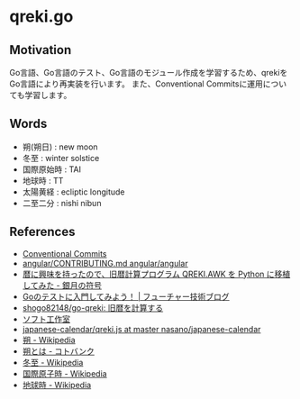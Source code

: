 # qreki.go

## Motivation

Go言語、Go言語のテスト、Go言語のモジュール作成を学習するため、qrekiをGo言語により再実装を行います。
また、Conventional Commitsに運用についても学習します。

## Words

- 朔(朔日)   : new moon
- 冬至       : winter solstice
- 国際原始時 : TAI
- 地球時     : TT
- 太陽黄経   : ecliptic longitude
- 二至二分   : nishi nibun

## References

- [Conventional Commits](https://www.conventionalcommits.org/ja/v1.0.0/)
- [angular/CONTRIBUTING.md angular/angular](https://github.com/angular/angular/blob/22b96b9/CONTRIBUTING.md#commit)
- [暦に興味を持ったので、旧暦計算プログラム QREKI.AWK を Python に移植してみた - 銀月の符号](https://fgshun.hatenablog.com/entry/20091127/1259302979)
- [Goのテストに入門してみよう！ | フューチャー技術ブログ](https://future-architect.github.io/articles/20200601/)
- [shogo82148/go-qreki: 旧暦を計算する](https://github.com/shogo82148/go-qreki)
- [ソフト工作室](http://kikuchisan.net/wsp/java/java59.html)
- [japanese-calendar/qreki.js at master nasano/japanese-calendar](https://github.com/nasano/japanese-calendar/blob/master/scripts/qreki.js)
- [朔 - Wikipedia](https://ja.wikipedia.org/wiki/%E6%9C%94)
- [朔とは - コトバンク](https://kotobank.jp/word/%E6%9C%94-68673)
- [冬至 - Wikipedia](https://ja.wikipedia.org/wiki/%E5%86%AC%E8%87%B3)
- [国際原子時 - Wikipedia](https://ja.wikipedia.org/wiki/%E5%9B%BD%E9%9A%9B%E5%8E%9F%E5%AD%90%E6%99%82)
- [地球時 - Wikipedia](https://ja.wikipedia.org/wiki/%E5%9C%B0%E7%90%83%E6%99%82)
